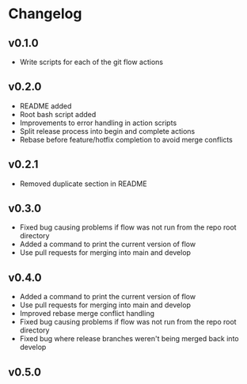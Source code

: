 # Changelog
## v0.1.0
- Write scripts for each of the git flow actions
## v0.2.0
- README added
- Root bash script added
- Improvements to error handling in action scripts
- Split release process into begin and complete actions
- Rebase before feature/hotfix completion to avoid merge conflicts
## v0.2.1
- Removed duplicate section in README
## v0.3.0
- Fixed bug causing problems if flow was not run from the repo root directory
- Added a command to print the current version of flow
- Use pull requests for merging into main and develop
## v0.4.0
- Added a command to print the current version of flow
- Use pull requests for merging into main and develop
- Improved rebase merge conflict handling
- Fixed bug causing problems if flow was not run from the repo root directory
- Fixed bug where release branches weren't being merged back into develop
## v0.5.0
